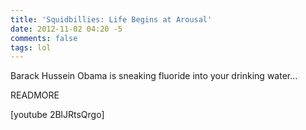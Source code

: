 ```yaml
---
title: 'Squidbillies: Life Begins at Arousal'
date: 2012-11-02 04:20 -5
comments: false
tags: lol
---
```

Barack Hussein Obama is sneaking fluoride into your drinking water…

READMORE

[youtube 2BlJRtsQrgo]
